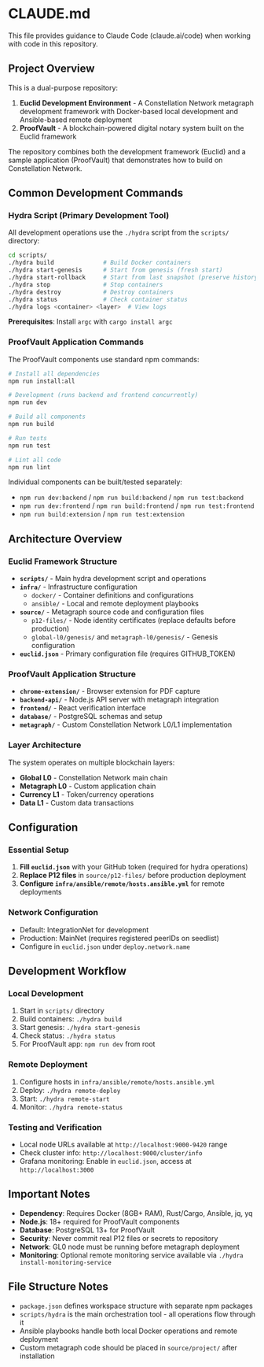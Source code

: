 # CLAUDE.md

This file provides guidance to Claude Code (claude.ai/code) when working with code in this repository.

## Project Overview

This is a dual-purpose repository:
1. **Euclid Development Environment** - A Constellation Network metagraph development framework with Docker-based local development and Ansible-based remote deployment
2. **ProofVault** - A blockchain-powered digital notary system built on the Euclid framework

The repository combines both the development framework (Euclid) and a sample application (ProofVault) that demonstrates how to build on Constellation Network.

## Common Development Commands

### Hydra Script (Primary Development Tool)
All development operations use the `./hydra` script from the `scripts/` directory:

```bash
cd scripts/
./hydra build              # Build Docker containers
./hydra start-genesis      # Start from genesis (fresh start)
./hydra start-rollback     # Start from last snapshot (preserve history)  
./hydra stop               # Stop containers
./hydra destroy            # Destroy containers
./hydra status             # Check container status
./hydra logs <container> <layer>  # View logs
```

**Prerequisites**: Install `argc` with `cargo install argc`

### ProofVault Application Commands
The ProofVault components use standard npm commands:

```bash
# Install all dependencies
npm run install:all

# Development (runs backend and frontend concurrently)
npm run dev

# Build all components
npm run build

# Run tests
npm run test

# Lint all code
npm run lint
```

Individual components can be built/tested separately:
- `npm run dev:backend` / `npm run build:backend` / `npm run test:backend`
- `npm run dev:frontend` / `npm run build:frontend` / `npm run test:frontend`  
- `npm run build:extension` / `npm run test:extension`

## Architecture Overview

### Euclid Framework Structure
- **`scripts/`** - Main hydra development script and operations
- **`infra/`** - Infrastructure configuration
  - `docker/` - Container definitions and configurations
  - `ansible/` - Local and remote deployment playbooks
- **`source/`** - Metagraph source code and configuration files
  - `p12-files/` - Node identity certificates (replace defaults before production)
  - `global-l0/genesis/` and `metagraph-l0/genesis/` - Genesis configuration
- **`euclid.json`** - Primary configuration file (requires GITHUB_TOKEN)

### ProofVault Application Structure  
- **`chrome-extension/`** - Browser extension for PDF capture
- **`backend-api/`** - Node.js API server with metagraph integration
- **`frontend/`** - React verification interface
- **`database/`** - PostgreSQL schemas and setup
- **`metagraph/`** - Custom Constellation Network L0/L1 implementation

### Layer Architecture
The system operates on multiple blockchain layers:
- **Global L0** - Constellation Network main chain
- **Metagraph L0** - Custom application chain  
- **Currency L1** - Token/currency operations
- **Data L1** - Custom data transactions

## Configuration

### Essential Setup
1. **Fill `euclid.json`** with your GitHub token (required for hydra operations)
2. **Replace P12 files** in `source/p12-files/` before production deployment
3. **Configure `infra/ansible/remote/hosts.ansible.yml`** for remote deployments

### Network Configuration
- Default: IntegrationNet for development
- Production: MainNet (requires registered peerIDs on seedlist)
- Configure in `euclid.json` under `deploy.network.name`

## Development Workflow

### Local Development
1. Start in `scripts/` directory
2. Build containers: `./hydra build`
3. Start genesis: `./hydra start-genesis`
4. Check status: `./hydra status`
5. For ProofVault app: `npm run dev` from root

### Remote Deployment
1. Configure hosts in `infra/ansible/remote/hosts.ansible.yml`
2. Deploy: `./hydra remote-deploy`
3. Start: `./hydra remote-start`
4. Monitor: `./hydra remote-status`

### Testing and Verification
- Local node URLs available at `http://localhost:9000-9420` range
- Check cluster info: `http://localhost:9000/cluster/info`
- Grafana monitoring: Enable in `euclid.json`, access at `http://localhost:3000`

## Important Notes

- **Dependency**: Requires Docker (8GB+ RAM), Rust/Cargo, Ansible, jq, yq
- **Node.js**: 18+ required for ProofVault components
- **Database**: PostgreSQL 13+ for ProofVault
- **Security**: Never commit real P12 files or secrets to repository
- **Network**: GL0 node must be running before metagraph deployment
- **Monitoring**: Optional remote monitoring service available via `./hydra install-monitoring-service`

## File Structure Notes

- `package.json` defines workspace structure with separate npm packages
- `scripts/hydra` is the main orchestration tool - all operations flow through it
- Ansible playbooks handle both local Docker operations and remote deployment
- Custom metagraph code should be placed in `source/project/` after installation